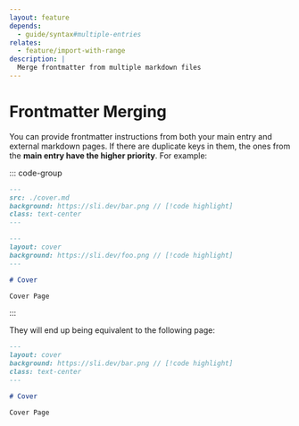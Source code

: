 ```yaml
---
layout: feature
depends:
  - guide/syntax#multiple-entries
relates:
  - feature/import-with-range
description: |
  Merge frontmatter from multiple markdown files
---
```


# Frontmatter Merging

You can provide frontmatter instructions from both your main entry and external markdown pages. If there are duplicate keys in them, the ones from the **main entry have the higher priority**. For example:

::: code-group

```md [./slides.md]
---
src: ./cover.md
background: https://sli.dev/bar.png // [!code highlight]
class: text-center
---
```

```md [./cover.md]
---
layout: cover
background: https://sli.dev/foo.png // [!code highlight]
---

# Cover

Cover Page
```

:::

They will end up being equivalent to the following page:

```md
---
layout: cover
background: https://sli.dev/bar.png // [!code highlight]
class: text-center
---

# Cover

Cover Page
```
